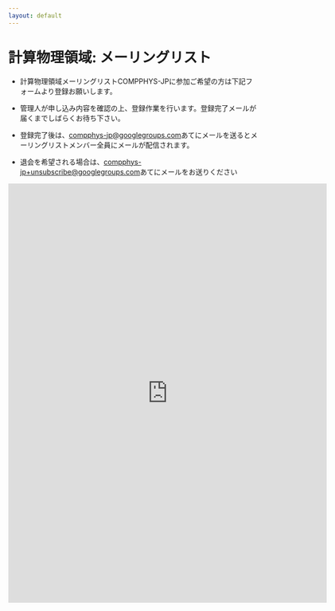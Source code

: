 ```yaml
---
layout: default
---
```


# 計算物理領域: メーリングリスト

- 計算物理領域メーリングリストCOMPPHYS-JPに参加ご希望の方は下記フォームより登録お願いします。

- 管理人が申し込み内容を確認の上、登録作業を行います。登録完了メールが届くまでしばらくお待ち下さい。

- 登録完了後は、<a href="mailto:compphys-jp@googlegroups.com">compphys-jp@googlegroups.com</a>あてにメールを送るとメーリングリストメンバー全員にメールが配信されます。

- 退会を希望される場合は、<a href="mailto:compphys-jp+unsubscribe@googlegroups.com">compphys-jp+unsubscribe@googlegroups.com</a>あてにメールをお送りください

<iframe src="https://docs.google.com/forms/d/e/1FAIpQLSdryXYkAaXUuD8Q500dFDcPx9ZQwUTudfsAKuNnu0JNm3G9AQ/viewform?embedded=true" width="640" height="842" frameborder="0" marginheight="0" marginwidth="0">読み込んでいます…</iframe>
